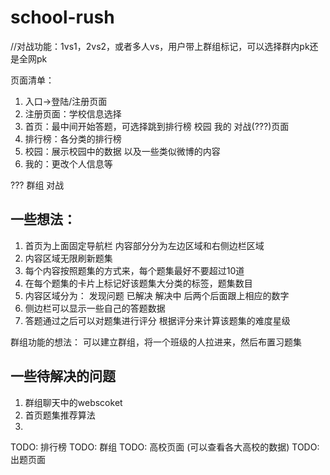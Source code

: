 # school-rush

//对战功能：1vs1，2vs2，或者多人vs，用户带上群组标记，可以选择群内pk还是全网pk

页面清单：
1. 入口->登陆/注册页面
2. 注册页面：学校信息选择
3. 首页：最中间开始答题，可选择跳到排行榜 校园 我的 对战(???)页面
4. 排行榜：各分类的排行榜
5. 校园：展示校园中的数据 以及一些类似微博的内容
6. 我的：更改个人信息等

???
群组
对战


## 一些想法：
1. 首页为上面固定导航栏 内容部分分为左边区域和右侧边栏区域
2. 内容区域无限刷新题集
3. 每个内容按照题集的方式来，每个题集最好不要超过10道
4. 在每个题集的卡片上标记好该题集大分类的标签，题集数目
5. 内容区域分为： 发现问题 已解决 解决中 后两个后面跟上相应的数字
6. 侧边栏可以显示一些自己的答题数据
7. 答题通过之后可以对题集进行评分 根据评分来计算该题集的难度星级

群组功能的想法： 可以建立群组，将一个班级的人拉进来，然后布置习题集

## 一些待解决的问题
1. 群组聊天中的webscoket
2. 首页题集推荐算法
3. 


TODO: 排行榜
TODO: 群组
TODO: 高校页面 (可以查看各大高校的数据)
TODO: 出题页面